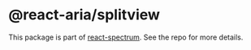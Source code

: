 # @react-aria/splitview

This package is part of [react-spectrum](https://gitlab.com/watheia/spectrum). See the repo for more details.
